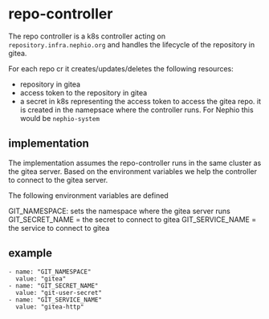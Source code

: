# repo-controller

The repo controller is a k8s controller acting on `repository.infra.nephio.org` and handles the lifecycle of the repository in gitea.

For each repo cr it creates/updates/deletes the following resources:
- repository in gitea
- access token to the repository in gitea
- a secret in k8s representing the access token to access the gitea repo. it is created in the namepsace where the controller runs. For Nephio this would be `nephio-system`

## implementation

The implementation assumes the repo-controller runs in the same cluster as the gitea server. Based on the environment variables we help the controller to connect to the gitea server.

The following environment variables are defined

GIT_NAMESPACE: sets the namespace where the gitea server runs
GIT_SECRET_NAME = the secret to connect to gitea
GIT_SERVICE_NAME = the service to connect to gitea


## example

```
- name: "GIT_NAMESPACE"
  value: "gitea"
- name: "GIT_SECRET_NAME"
  value: "git-user-secret"
- name: "GIT_SERVICE_NAME"
  value: "gitea-http"
```